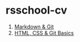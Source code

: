# rsschool-cv

1. [Markdown & Git](https://concretecmsrussia.github.io/rsschool-cv/cv)
2. [HTML, CSS & Git Basics](https://concretecmsrussia.github.io/rsschool-cv)
